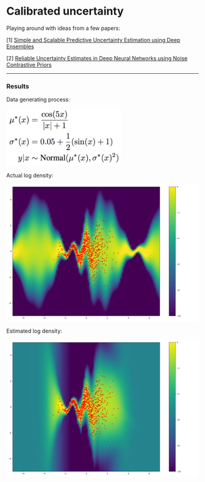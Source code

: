 # Calibrated uncertainty
Playing around with ideas from a few papers:

[1] [Simple and Scalable Predictive Uncertainty Estimation using Deep Ensembles](https://arxiv.org/pdf/1612.01474.pdf)

[2] [Reliable Uncertainty Estimates in Deep Neural Networks using Noise Contrastive Priors](https://arxiv.org/pdf/1807.09289v2.pdf)

---------

### Results

Data generating process:

<img src="https://github.com/apedawi-cs/Calibrated-uncertainty/blob/master/dgp.png" width="300">

Actual log density:

<img src="https://github.com/apedawi-cs/Calibrated-uncertainty/blob/master/logdensity_actual.png">

Estimated log density:

<img src="https://github.com/apedawi-cs/Calibrated-uncertainty/blob/master/logdensity_estimated.png">
